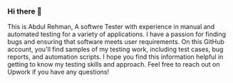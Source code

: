 ### Hi there 👋

This is Abdul Rehman, A softwre Tester with experience in manual and automated testing for a variety of applications.
I have a passion for finding bugs and ensuring that software meets user requirements.
On this GitHub account, you'll find samples of my testing work, including test cases, bug reports, and automation scripts.
I hope you find this information helpful in getting to know my testing skills and approach. Feel free to reach out on Upwork if you have any questions!


